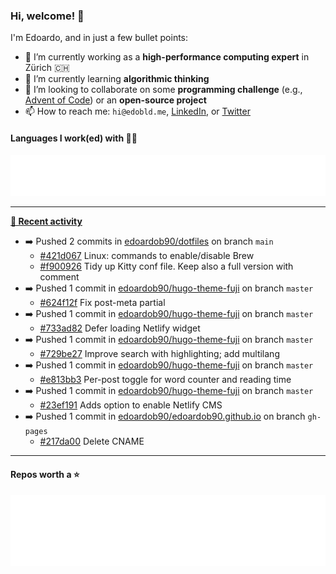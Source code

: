 ### Hi, welcome! 👋 

I'm Edoardo, and in just a few bullet points:

- 🔭 I’m currently working as a **high-performance computing expert** in Zürich 🇨🇭
- 🌱 I’m currently learning **algorithmic thinking**
- 👯 I’m looking to collaborate on some **programming challenge** (e.g., [Advent of Code](https://github.com/edoardob90/aoc2021)) or an **open-source project**
- 📫 How to reach me: `hi@edobld.me`, [LinkedIn](https://linkedin.com/in/edobld), or [Twitter](https://twitter.com/eadweard90)

#### Languages I work(ed) with 👨‍💻

<img src="https://github.com/edoardob90/edoardob90/blob/main/.cache/languages.svg">

---

**[📰 Recent activity](https://github.com/edoardob90)**
* ➡️ Pushed 2 commits in [edoardob90/dotfiles](https://github.com/edoardob90/dotfiles) on branch `main`
  * [#421d067](https://github.com/edoardob90/dotfiles/commit/421d067) Linux: commands to enable/disable Brew
  * [#f900926](https://github.com/edoardob90/dotfiles/commit/f900926) Tidy up Kitty conf file. Keep also a full version with comment
* ➡️ Pushed 1 commit in [edoardob90/hugo-theme-fuji](https://github.com/edoardob90/hugo-theme-fuji) on branch `master`
  * [#624f12f](https://github.com/edoardob90/hugo-theme-fuji/commit/624f12f) Fix post-meta partial
* ➡️ Pushed 1 commit in [edoardob90/hugo-theme-fuji](https://github.com/edoardob90/hugo-theme-fuji) on branch `master`
  * [#733ad82](https://github.com/edoardob90/hugo-theme-fuji/commit/733ad82) Defer loading Netlify widget
* ➡️ Pushed 1 commit in [edoardob90/hugo-theme-fuji](https://github.com/edoardob90/hugo-theme-fuji) on branch `master`
  * [#729be27](https://github.com/edoardob90/hugo-theme-fuji/commit/729be27) Improve search with highlighting; add multilang
* ➡️ Pushed 1 commit in [edoardob90/hugo-theme-fuji](https://github.com/edoardob90/hugo-theme-fuji) on branch `master`
  * [#e813bb3](https://github.com/edoardob90/hugo-theme-fuji/commit/e813bb3) Per-post toggle for word counter and reading time
* ➡️ Pushed 1 commit in [edoardob90/hugo-theme-fuji](https://github.com/edoardob90/hugo-theme-fuji) on branch `master`
  * [#23ef191](https://github.com/edoardob90/hugo-theme-fuji/commit/23ef191) Adds option to enable Netlify CMS
* ➡️ Pushed 1 commit in [edoardob90/edoardob90.github.io](https://github.com/edoardob90/edoardob90.github.io) on branch `gh-pages`
  * [#217da00](https://github.com/edoardob90/edoardob90.github.io/commit/217da00) Delete CNAME


---

#### Repos worth a ⭐

<img src="https://github.com/edoardob90/edoardob90/blob/main/.cache/stars.svg">

<!--
- ⚡ Fun fact: ...
- 🤔 I’m looking for help with ...
- 💬 Ask me about ...
- 🌐 My webpage ...
-->
